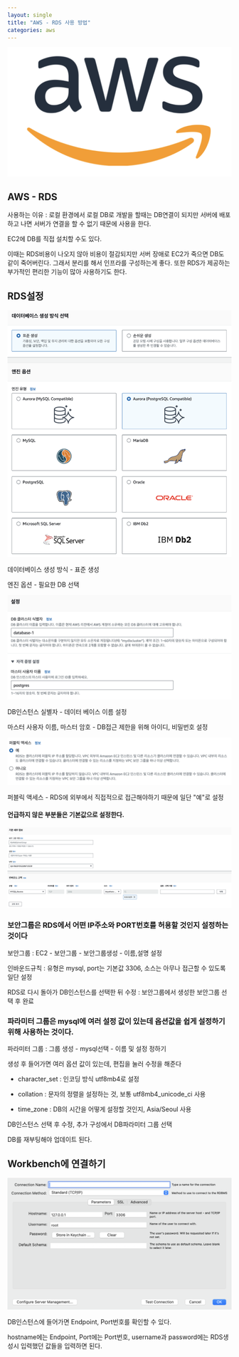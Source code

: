 ```yaml
---
layout: single
title: "AWS - RDS 사용 방법"
categories: aws
---
```


![aws](/images/aws.png)

## AWS - RDS

사용하는 이유 : 로컬 환경에서 로컬 DB로 개발을 할때는 DB연결이 되지만 서버에 배포하고 나면 서버가 연결을 할 수 없기 때문에 사용을 한다.

EC2에 DB를 직접 설치할 수도 있다.

이때는 RDS비용이 나오지 않아 비용이 절감되지만 서버 장애로 EC2가 죽으면 DB도 같이 죽어버린다. 그래서 분리를 해서 인프라를 구성하는게 좋다. 또한 RDS가 제공하는 부가적인 편리한 기능이 많아 사용하기도 한다.

## RDS설정

![rds1](/images/rds1.png)

데이터베이스 생성 방식 - 표준 생성

엔진 옵션 - 필요한 DB 선택

![rds2](/images/rds2.png)

DB인스턴스 실별자 - 데이터 베이스 이름 설정

마스터 사용자 이름, 마스터 암호 - DB접근 제한을 위해 아이디, 비밀번호 설정

![rds3](/images/rds3.png)

퍼블릭 액세스 - RDS에 외부에서 직접적으로 접근해야하기 때문에 일단 "예"로 설정

#### 언급하지 않은 부분들은 기본값으로 설정한다.

![rds4](/images/rds4.png)

### 보안그룹은 RDS에서 어떤 IP주소와 PORT번호를 허용할 것인지 설정하는 것이다

보안그룹 : EC2 - 보안그룹 - 보안그룹생성 - 이름,설명 설정

인바운드규칙 : 유형은 mysql, port는 기본값 3306, 소스는 아무나 접근할 수 있도록 일단 설정

RDS로 다시 돌아가 DB인스턴스를 선택한 뒤 수정 : 보안그룹에서 생성한 보안그룹 선택 후 완료


### 파라미터 그룹은 mysql에 여러 설정 값이 있는데 옵션값을 쉽게 설정하기 위해 사용하는 것이다.

파라미터 그룹 : 그룹 생성 - mysql선택 - 이름 및 설정 정하기 

생성 후 들어가면 여러 옵션 값이 있는데, 편집을 눌러 수정을 해준다

- character_set : 인코딩 방식 utf8mb4로 설정

- collation : 문자의 정렬을 설정하는 것, 보통 utf8mb4_unicode_ci 사용

- time_zone : DB의 시간을 어떻게 설정할 것인지, Asia/Seoul 사용

DB인스턴스 선택 후 수정, 추가 구성에서 DB파라미터 그룹 선택

DB를 재부팅해야 업데이트 된다.

## Workbench에 연결하기

![rds5](/images/rds5.png)

DB인스턴스에 들어가면 Endpoint, Port번호를 확인할 수 있다.

hostname에는 Endpoint, Port에는 Port번호, username과 password에는 RDS생성시 입력했던 값들을 입력하면 된다.
